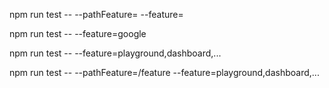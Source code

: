 

npm run test -- --pathFeature=<feature-path> --feature=<feature-name>

npm run test -- --feature=google

npm run test -- --feature=playground,dashboard,...

npm run test -- --pathFeature=/feature --feature=playground,dashboard,...